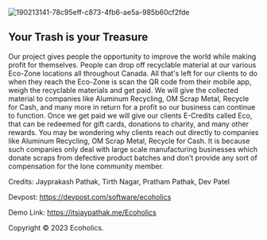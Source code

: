 ![190213141-78c95eff-c873-4fb6-ae5a-985b60cf2fde](https://user-images.githubusercontent.com/49925882/191373219-8852cf1d-84be-4676-ad02-5bd605200726.png)

## Your Trash is your Treasure

Our project gives people the opportunity to improve the world while making profit for themselves. People can drop off recyclable material at our various Eco-Zone locations all throughout Canada. All that's left for our clients to do when they reach the Eco-Zone is scan the QR code from their mobile app, weigh the recyclable materials and get paid. We will give the collected material to companies like Aluminum Recycling, OM Scrap Metal, Recycle for Cash, and many more in return for a profit so our business can continue to function. Once we get paid we will give our clients E-Credits called Eco, that can be redeemed for gift cards, donations to charity, and many other rewards. You may be wondering why clients reach out directly to companies like Aluminum Recycling, OM Scrap Metal, Recycle for Cash. It is because such companies only deal with large scale manufacturing businesses which donate scraps from defective product batches and don’t provide any sort of compensation for the lone community member.

Credits: Jayprakash Pathak, Tirth Nagar, Pratham Pathak, Dev Patel

Devpost: https://devpost.com/software/ecoholics

Demo Link: https://itsjaypathak.me/Ecoholics

Copyright © 2023 Ecoholics.
